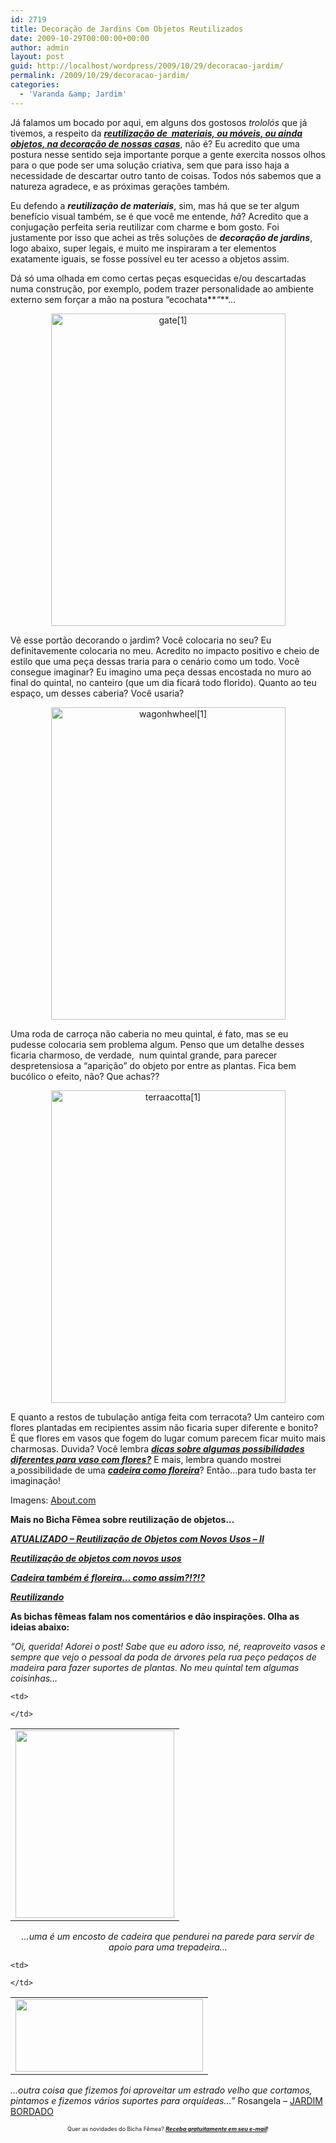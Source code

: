 ```yaml
---
id: 2719
title: Decoração de Jardins Com Objetos Reutilizados
date: 2009-10-29T00:00:00+00:00
author: admin
layout: post
guid: http://localhost/wordpress/2009/10/29/decoracao-jardim/
permalink: /2009/10/29/decoracao-jardim/
categories:
  - 'Varanda &amp; Jardim'
---
```

Já falamos um bocado por aqui, em alguns dos gostosos _trololós_ que já tivemos, a respeito da <a href="http://www.trololodemulher.com.br/2009/10/07/reutilizao-de-objetos-com-novos-usos-ii/" target="_self"><strong><em>reutilização de  materiais, ou móveis, ou ainda objetos, na decoração de nossas casas</em></strong></a>, não é? Eu acredito que uma postura nesse sentido seja importante porque a gente exercita nossos olhos para o que pode ser uma solução criativa, sem que para isso haja a necessidade de descartar outro tanto de coisas. Todos nós sabemos que a natureza agradece, e as próximas gerações também.

Eu defendo a **_reutilização de materiais_**, sim, mas há que se ter algum benefício visual também, se é que você me entende, _hã_? Acredito que a conjugação perfeita seria reutilizar com charme e bom gosto. Foi justamente por isso que achei as três soluções de **_decoração de jardins_**, logo abaixo, super legais, e muito me inspiraram a ter elementos exatamente iguais, se fosse possível eu ter acesso a objetos assim.

Dá só uma olhada em como certas peças esquecidas e/ou descartadas numa construção, por exemplo, podem trazer personalidade ao ambiente externo sem forçar a mão na postura &#8220;ecochata**_&#8220;_**…

<p style="text-align: center;">
  <img class="size-full wp-image-2762  aligncenter" title="gate[1]" src="http://www.trololodemulher.com.br/blog/wp-content/uploads/2009/10/gate1.jpg" alt="gate[1]" width="375" height="500" />
</p>

Vê esse portão decorando o jardim? Você colocaria no seu? Eu definitavemente colocaria no meu. Acredito no impacto positivo e cheio de estilo que uma peça dessas traria para o cenário como um todo. Você consegue imaginar? Eu imagino uma peça dessas encostada no muro ao final do quintal, no canteiro (que um dia ficará todo florido). Quanto ao teu espaço, um desses caberia? Você usaria?

<p style="text-align: center;">
  <img class="size-full wp-image-2764  aligncenter" title="wagonhwheel[1]" src="http://www.trololodemulher.com.br/blog/wp-content/uploads/2009/10/wagonhwheel1.jpg" alt="wagonhwheel[1]" width="375" height="500" />
</p>

Uma roda de carroça não caberia no meu quintal, é fato, mas se eu pudesse colocaria sem problema algum. Penso que um detalhe desses ficaria charmoso, de verdade,  num quintal grande, para parecer despretensiosa a &#8220;aparição&#8221; do objeto por entre as plantas. Fica bem bucólico o efeito, não? Que achas??

<p style="text-align: center;">
  <img class="size-full wp-image-2766  aligncenter" title="terraacotta[1]" src="http://www.trololodemulher.com.br/blog/wp-content/uploads/2009/10/terraacotta1.jpg" alt="terraacotta[1]" width="375" height="500" />
</p>

E quanto a restos de tubulação antiga feita com terracota? Um canteiro com flores plantadas em recipientes assim não ficaria super diferente e bonito? É que flores em vasos que fogem do lugar comum parecem ficar muito mais charmosas. Duvida? Você lembra <a href="http://www.trololodemulher.com.br/2009/02/15/sim-falei-das-flores/" target="_self"><strong><em>dicas sobre algumas possibilidades diferentes para vaso com flores?</em></strong></a> E mais, lembra quando mostrei a<a href="http://www.trololodemulher.com.br/2009/02/23/cadeira-tambm-floreira-como-assim/" target="_self"> </a>possibilidade de uma **_<a href="http://www.trololodemulher.com.br/2009/02/23/cadeira-tambm-floreira-como-assim/" target="_self">cadeira como floreira</a>_**? Então&#8230;para tudo basta ter imaginação!

Imagens: <a href="http://www.about.com/" target="_blank">About.com</a>

**Mais no Bicha Fêmea sobre reutilização de objetos&#8230;**

<a href="http://www.trololodemulher.com.br/2009/10/07/reutilizao-de-objetos-com-novos-usos-ii/" target="_self"><strong><em>ATUALIZADO – Reutilização de Objetos com Novos Usos – II</em></strong></a>

**_<a href="http://www.trololodemulher.com.br/2009/10/06/reutilizacao-de-objetos-com-novos-usos/" target="_self">Reutilização de objetos com novos usos</a>_**

<a href="http://www.trololodemulher.com.br/2009/02/23/cadeira-tambm-floreira-como-assim/" target="_self"><strong><em>Cadeira também é floreira… como assim?!?!?</em></strong></a>

**_<a href="http://www.trololodemulher.com.br/2009/01/28/reutilizando/" target="_self">Reutilizando</a>_**

**As bichas fêmeas falam nos comentários e dão inspirações. Olha as ideias abaixo:**

_&#8220;Oi, querida! Adorei o post! Sabe que eu adoro isso, né, reaproveito vasos e sempre que vejo o pessoal da poda de árvores pela rua peço pedaços de madeira para fazer suportes de plantas. No meu quintal tem algumas coisinhas&#8230;_

<table align="center">
  <tr>
    <td>
      <a href="http://www.trololodemulher.com.br/blog/wp-content/uploads/2010/05/cadeira-jardim.jpg"><img class="alignnone size-medium wp-image-4686" title="cadeira jardim" src="http://www.trololodemulher.com.br/blog/wp-content/uploads/2010/05/cadeira-jardim-254x300.jpg" alt="" width="254" height="300" /></a>
    </td>
    
    <td>
       
    </td>
  </tr>
</table>

<p style="text-align: center;">
  <em>&#8230;uma é um encosto de cadeira que pendurei na parede para servir de apoio para uma trepadeira&#8230;</em>
</p>

<table align="center">
  <tr>
    <td>
      <a href="http://www.trololodemulher.com.br/blog/wp-content/uploads/2010/05/suporte-orquideas-reaproveitado.jpg"><img class="alignnone size-medium wp-image-4687" title="suporte orquídeas reaproveitado" src="http://www.trololodemulher.com.br/blog/wp-content/uploads/2010/05/suporte-orquideas-reaproveitado-300x116.jpg" alt="" width="300" height="116" /></a>
    </td>
    
    <td>
       
    </td>
  </tr>
</table>

_&#8230;outra coisa que fizemos foi aproveitar um estrado velho que cortamos, pintamos e fizemos vários suportes para orquídeas&#8230;&#8221;_ Rosangela &#8211; <a href="http://jardimbordado-pintandoebordando.blogspot.com/" target="_blank">JARDIM BORDADO</a>

<p style="text-align: center;">
  <span style="font-size: xx-small;">Quer as novidades do Bicha Fêmea? <strong><em><a href="http://feedburner.google.com/fb/a/mailverify?uri=blogbichafemea&loc=pt_BR">Receba gratuitamente em seu e-mail</a></em></strong>!</span>
</p>